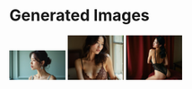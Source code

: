 # Generated Images



<img src="2025_08_04_01.webp" width="100"/> <img src="2025_08_04_02.webp" width="100"/> <img src="2025_08_04_03.webp" width="100"/>